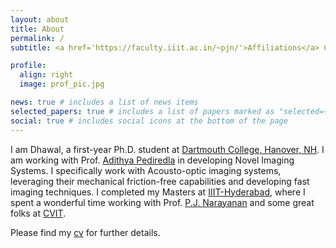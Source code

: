 ```yaml
---
layout: about
title: About
permalink: /
subtitle: <a href='https://faculty.iiit.ac.in/~pjn/'>Affiliations</a> CVIT, KCIS, IIIT-Hyderabad, Telangana, India 

profile:
  align: right
  image: prof_pic.jpg

news: true # includes a list of news items
selected_papers: true # includes a list of papers marked as "selected={true}"
social: true # includes social icons at the bottom of the page
---
```


I am Dhawal, a first-year Ph.D. student at [Dartmouth College, Hanover, NH](https://home.dartmouth.edu/dartmouth). I am working with Prof. [Adithya Pediredla](https://sites.google.com/view/adithyapediredla/) in developing Novel Imaging Systems. I specifically work with Acousto\-optic imaging systems, leveraging their mechanical friction-free capabilities and developing fast imaging techniques. I completed my Masters at [IIIT-Hyderabad](https://www.iiit.ac.in/), where I spent a wonderful time working with Prof. [P.J. Narayanan](https://scholar.google.com/citations?user=3HKjt_IAAAAJ) and some great folks at [CVIT](https://cvit.iiit.ac.in/).


Please find my [cv](/assets/pdf/dhawal1939_cv.pdf) for further details.

<!-- Write your biography here. Tell the world about yourself. Link to your favorite [subreddit](http://reddit.com). You can put a picture in, too. The code is already in, just name your picture `prof_pic.jpg` and put it in the `img/` folder.

Put your address / P.O. box / other info right below your picture. You can also disable any of these elements by editing `profile` property of the YAML header of your `_pages/about.md`. Edit `_bibliography/papers.bib` and Jekyll will render your [publications page](/al-folio/publications/) automatically.

Link to your social media connections, too. This theme is set up to use [Font Awesome icons](http://fortawesome.github.io/Font-Awesome/) and [Academicons](https://jpswalsh.github.io/academicons/), like the ones below. Add your Facebook, Twitter, LinkedIn, Google Scholar, or just disable all of them. -->
